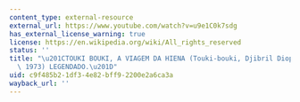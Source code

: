 ```yaml
---
content_type: external-resource
external_url: https://www.youtube.com/watch?v=u9e1C0k7sdg
has_external_license_warning: true
license: https://en.wikipedia.org/wiki/All_rights_reserved
status: ''
title: "\u201CTOUKI BOUKI, A VIAGEM DA HIENA (Touki-bouki, Djibril Diop Mamb\xE9ty\
  \ 1973) LEGENDADO.\u201D"
uid: c9f485b2-1df3-4e82-bff9-2200e2a6ca3a
wayback_url: ''
---
```

